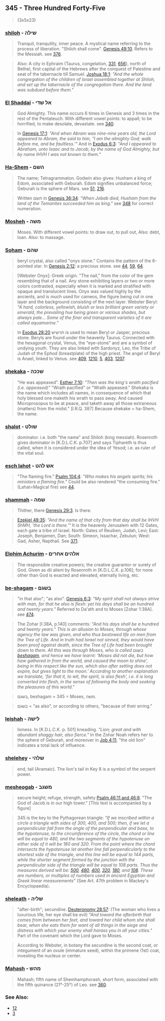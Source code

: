 ## 345 - Three Hundred Forty-Five
> (3x5x23)

### [shiloh](/keys/ShILH) - שילה
> Tranquil, tranquility, inner peace. A mystical name referring to the process of liberation. "Shiloh shall come". [Genesis 49:10](http://biblehub.com/genesis/49-10.htm). Refers to the Messiah. see [376](376).

> Also: A city in Ephraim (Taurus, congelation, [331](331), [656](656)), north of Bethel, first capital of the Hebrews after the conquest of Palestine and seat of the tabernacle till Samuel. [Joshua 18:1](http://biblehub.com/joshua/18-1.htm): *"And the whole congregation of the children of Israel assembled together at Shiloh, and set up the tabernacle of the congregation there. And the land was subdued before them."*

### [El Shaddai](/keys/AL.ShDI) - אל שדי
> God Almighty. This name occurs 6 times in Genesis and 3 times in the rest of the Pentateuch. With different vowel points: to appall; to be horrified, to make desolate, devastate. see [340](340).

> In [Genesis 17:1](http://biblehub.com/genesis/17-1.htm): *"And when Abram was nine-nine years old, the Lord appeared to Abram, the said to him, "I am the almighty God; walk before me, and be faultless.'"* And in [Exodus 6:3](http://biblehub.com/exodus/6-3.htm): *"And I appeared to Abraham, unto Isaac and to Jacob, by the name of God Almighty, but by name IHVH I was not known to them."*

### [Ha-Shem](/keys/HShM) - השם
> The name; Tetragrammaton. Godwin also gives: Husham a king of Edom, associated with Geburah. Edom signifies unbalanced force; Geburah is the sphere of Mars. see [51](51), [216](216).

> Written חשם in [Genesis 36:34](http://biblehub.com/genesis/36-34.htm): *"When Jobab died, Husham from the land of the Temanites succeeded him as king."* see [348](348) for correct numeration.

### [Mosheh](/keys/MShH) - משה
> Moses. With different vowel points: to draw out, to pull out, Also: debt, loan. Also: to massage.

### [Soham](/keys/ShHM) - שהם
> beryl crystal, also called "onyx stone." Contains the pattern of the 6-pointed star. In [Genesis 2:12](http://biblehub.com/genesis/2-12.htm): a precious stone. see [44](44), [59](59), [64](64).

> [Webster Onyx]: Greek origin. "The nail," from the color of the gem resembling that of a nail. Any stone exhibiting layers or two or more colors contrasted, especially when it is marked and stratified with opaque and translucent lines. Onyx was valued highly by the ancients, and is much used for cameos, the figure being cut in one layer and the background consisting of the next layer. Webster Beryl: *"A hard, colorless, yellowish, bluish or less brilliant green variety or emerald, the prevailing hue being green or various shades, but always pale... Some of the finer and transparent varieties of it are called aquamarine."*

> In [Exodus 28:20](http://biblehub.com/exodus/28-20.htm) תרשיש is used to mean Beryl or Jasper, precious stone. Beryls are found under the heavenly Taurus. Connected with the hexagonal crystal, Venus, the "eye-stone" and are a symbol of undying youth. They are also linked with Sardonyz, Leo, the Tribe of Judah of the Ephod (breastplate) of the high priest. The angel of Beryl is Anael, linked to Venus. see [409](409), [1210](1210), [5](5), [403](403), [1207](1207).

### [shekaka](/keys/ShKKH) - שככה
> "He was appeased". [Esther 7:10](http://biblehub.com/esther/7-10.htm): *"Then was the king's wrath pacified (i.e. appeased)"* "Wrath pacified" or "Wrath appeased." Shekaka is the name which includes all names, in consequence of which that holy blessed one maketh his wrath to pass away. And caused Microprosopus to be at peace, and taketh away all those extraneous (matters) from the midst." [I.R.Q. 387] Because shekake = ha-Shem, the name.

### [shalot](/keys/ShVLT) - שולט
> dominator. i.e. both "the name" and Shiloh (king messiah). Rosenroth gives dominator in [K.D.L.C.K. p.707] and says Tiphareth is thus called, when it is considered under the idea of Yesod; i.e. as ruler of the vital soul.

### [esch lahot](/keys/ASh.LHT) - אש להט
> "The flaming fire." [Psalm 104:4](http://biblehub.com/psalms/104-4.htm): *"Who makes his angels spirits; his ministers a flaming fire."* Could be also rendered "the consuming fire." (Lahat=Magical fire) see [44](44).

### [shammah](/keys/ShMH) - שמה
> Thither, there [Genesis 29:3](http://biblehub.com/genesis/29-3.htm). Is there. 

> [Ezekiel 48:35](http://biblehub.com/ezekiel/48-35.htm): *"And the name of that city from that day shall be IHVH ShMH, 'the Lord is there.'"* It is the heavenly Jerusalem with 12 Gates, each gate a tribe of Israel. North: Gates of Reuiben, Judah, Levi; East: Joseph, Benjamen, Dan; South: Simeon, Issachar, Zebulun; West: Gad, Asher, Napthali. See [371](371).

### [Elohim Achurim](/keys/ALHIM.AChRIM) - אלהים אחרים
> The responsible creative powers; the creative guarantor or surety of God. Given as dii alieni by Rosenroth in [K.D.L.C.K. p.106]; for none other than God is exacted and elevated, eternally living, etc.

### [be-shagam](/keys/BShGM) - בשגם
> "in that also"; "as also". [Genesis 6:3](http://biblehub.com/genesis/6-3.htm): *"My spirit shall not always strive with man, for that he also is flesh: yet his days shall be an hundred and twenty years."* Referred to Da'ath and to Moses [Zohar 1:38A]. see [474](474).

> The Zohar [I:38A, p.140] comments: *"And his days shall be a hundred and twenty years." This is an allusion to Moses, through whose agency the law was given, and who thus bestowed life on men from the Tree of Life. And in truth had Israel not sinned, they would have been proof against death, since the Tree of Life had been brought down to them. All this was through Moses, who is called בשגם [beshagam](/keys/BShGM), and hence we have learnt: 'Moses did not die, but how haw gathered in from the world, and caused the moon to shine', being in this respect like the sun, which also after setting does not expire, but gives light to the moon.' According to another explanation we translate, 'for that it, to wit, the spirit, is also flesh', i.e. it is long converted into flesh, in the sense of following the body and seeking the pleasures of this world."*

> בשגם, beshagam = 345 = Moses, משה.

> בשגם = "as also", or according to others, "because of their erring."

### [leishah](/keys/LIShH) - לישה
> lioness. In [K.D.L.C.K. p. 501] kneading. *"Lion; great and with abundant shaggy hair, also fierce."* In the Zohar Noah refers her to the sphere of Geburah, and moreover in [Job 4:11](http://biblehub.com/job/4-11.htm), "the old lion" indicates a total lack of influence.

### [shelehey](/keys/ShLHI) - שלהי
> end, tail (Aramaic). The lion's tail in Key 8 is a symbol of the serpent power.

### [mesheogab](/keys/MShGB) - משגב
> secure height; refuge, strength, safety [Psalm 46:11 and 46:8](http://biblehub.com/niv/psalms/46.htm). "The God of Jacob is in our high tower." [This text is accompanied by a figure]

> 345 is the key to the Pythagorean triangle: *"If we inscribed within a circle a triangle with sides of 300, 400, and 500; then, if we let a perpendicular fall from the angle of the perpendicular and base, to the hypotenuse, to the circumference of the circle, the chord or line will be equal to 480, and the two segments of the hypotenuse on either side of it will be 180 and 320. From the point where the chord intersects the hypotenuse let another line fall perpendicularly to the shortest side of the triangle, and this line will be equal to 144 parts, while the shorter segment formed by the junction with the perpendicular side of the triangle will be equal to 108 parts. Thus the measures derived will be: [500](500), [480](480), [400](400), [320](320), [180](180), and [108](108). These are numbers, or multiples of numbers used in ancient Egyptian and Greek linear measurements"* (See Art. 47th problem in Mackey's Encyclopaedia).

### [sheleath](/keys/ShLIH) - שליה
> "after-birth"; secundine. [Deuteronomy 28:57](http://biblehub.com/deuteronomy/28-57.htm): (The woman who lives a luxurious life, her eye shall be evil) *"And toward the afterbirth that comes from between her feet, and toward her child whom she shall bear, when she eats them for want of all things in the siege and distress with which your enemy shall harass you in all your cities."* Part of the covenant which the Lord gave to Moses.

> According to Webster, in botany the secundine is the second coat, or integument of an ovule (immature seed), within the primene (1st) coat, investing the nucleus or center.

### [Mahash](/keys/MHSh) - מהש
> Mahash; fifth name of Shemhamphorash, short form, associated with the fifth quinance (21°-25°) of Leo. see [360](360).

### See Also:

- [12](12)
- [3](3)